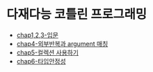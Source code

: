 # 다재다능 코틀린 프로그래밍

* [chap1,2,3-입문](./chap1,2,3-입문.md)
* [chap4-외부반복과 argument 매칭](./chap4-외부반복과-argument매칭.md)
* [chap5-컬렉션 사용하기](./chap5-컬렉션사용하기.md)
* [chap6-타입안정성](./chap6-타입안정성.md)
